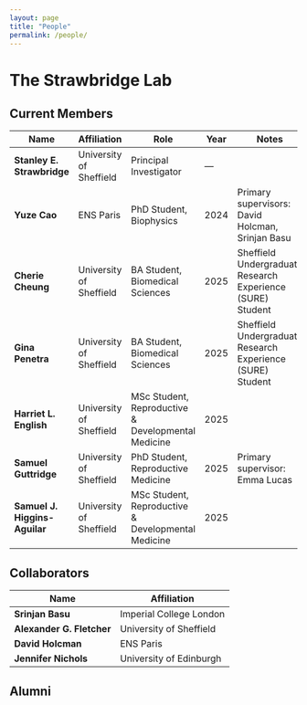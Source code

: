 ```yaml
---
layout: page
title: "People"
permalink: /people/
---
```


# The Strawbridge Lab

## Current Members

| Name                          | Affiliation             | Role                                                       | Year  | Notes                                              |
|-------------------------------|-------------------------|------------------------------------------------------------|-------|----------------------------------------------------|
| **Stanley E. Strawbridge**    | University of Sheffield | Principal Investigator                                     | —     |                                                    |
| **Yuze Cao**                  | ENS Paris               | PhD Student, Biophysics                                    | 2024  | Primary supervisors: David Holcman, Srinjan Basu   |
| **Cherie Cheung**             | University of Sheffield | BA Student, Biomedical Sciences                            | 2025  | Sheffield Undergraduate Research Experience (SURE) Student |  
| **Gina Penetra**              | University of Sheffield | BA Student, Biomedical Sciences                            | 2025  | Sheffield Undergraduate Research Experience (SURE) Student |
| **Harriet L. English**        | University of Sheffield | MSc Student, Reproductive & Developmental Medicine         | 2025  |                                                    |
| **Samuel Guttridge**          | University of Sheffield | PhD Student, Reproductive Medicine                         | 2025  | Primary supervisor: Emma Lucas                     |
| **Samuel J. Higgins-Aguilar** | University of Sheffield | MSc Student, Reproductive & Developmental Medicine         | 2025  |                                                    |

## Collaborators

| Name                    | Affiliation                         |
|-------------------------|-------------------------------------|
| **Srinjan Basu**        | Imperial College London             |
| **Alexander G. Fletcher** | University of Sheffield           |
| **David Holcman**       | ENS Paris                           |
| **Jennifer Nichols**    | University of Edinburgh             |

## Alumni
